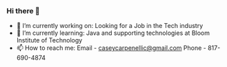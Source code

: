 ### Hi there 👋
- 🔭 I’m currently working on: Looking for a Job in the Tech industry
- 🌱 I’m currently learning: Java and supporting technologies at Bloom Institute of Technology
- 📫 How to reach me: Email - caseycarpenellic@gmail.com 
                      Phone - 817-690-4874
